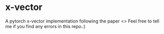 # x-vector
A pytorch x-vector implementation following the paper <<Spoken Language Recognition using x-vector>>
Feel free to tell me if you find any errors in this repo.:)
